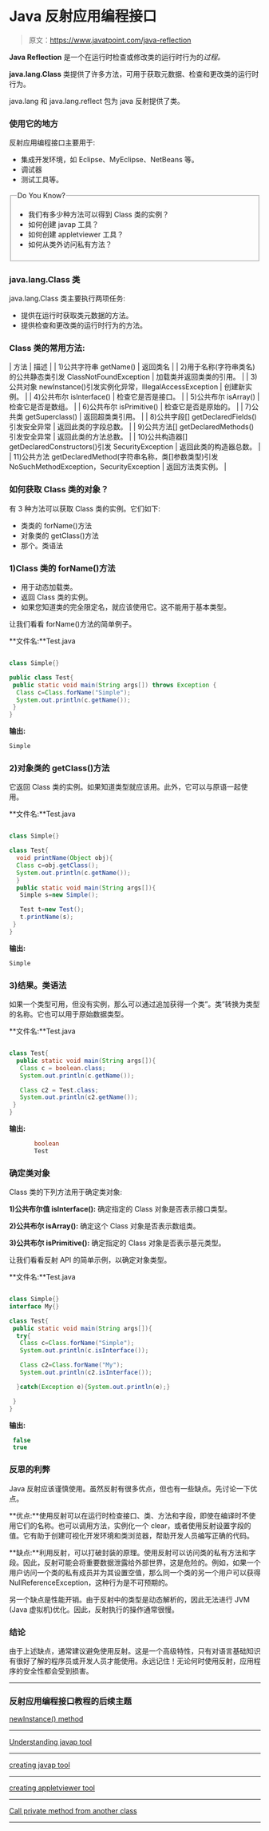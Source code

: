 # Java 反射应用编程接口

> 原文：<https://www.javatpoint.com/java-reflection>

**Java Reflection** 是一个在运行时检查或修改类的运行时行为的*过程。*

**java.lang.Class** 类提供了许多方法，可用于获取元数据、检查和更改类的运行时行为。

java.lang 和 java.lang.reflect 包为 java 反射提供了类。

### 使用它的地方

反射应用编程接口主要用于:

*   集成开发环境，如 Eclipse、MyEclipse、NetBeans 等。
*   调试器
*   测试工具等。

<fieldset><legend class="legendfont">Do You Know?</legend>

*   我们有多少种方法可以得到 Class 类的实例？
*   如何创建 javap 工具？
*   如何创建 appletviewer 工具？
*   如何从类外访问私有方法？

</fieldset>

### java.lang.Class 类

java.lang.Class 类主要执行两项任务:

*   提供在运行时获取类元数据的方法。
*   提供检查和更改类的运行时行为的方法。

### Class 类的常用方法:

| 方法 | 描述 |
| 1)公共字符串 getName() | 返回类名 |
| 2)用于名称(字符串类名)的公共静态类引发 ClassNotFoundException | 加载类并返回类类的引用。 |
| 3)公共对象 newInstance()引发实例化异常，IllegalAccessException | 创建新实例。 |
| 4)公共布尔 isInterface() | 检查它是否是接口。 |
| 5)公共布尔 isArray() | 检查它是否是数组。 |
| 6)公共布尔 isPrimitive() | 检查它是否是原始的。 |
| 7)公共类 getSuperclass() | 返回超类类引用。 |
| 8)公共字段[] getDeclaredFields()引发安全异常 | 返回此类的字段总数。 |
| 9)公共方法[] getDeclaredMethods()引发安全异常 | 返回此类的方法总数。 |
| 10)公共构造器[] getDeclaredConstructors()引发 SecurityException | 返回此类的构造器总数。 |
| 11)公共方法 getDeclaredMethod(字符串名称，类[]参数类型)引发 NoSuchMethodException，SecurityException | 返回方法类实例。 |

### 如何获取 Class 类的对象？

有 3 种方法可以获取 Class 类的实例。它们如下:

*   类类的 forName()方法
*   对象类的 getClass()方法
*   那个。类语法

### 1)Class 类的 forName()方法

*   用于动态加载类。
*   返回 Class 类的实例。
*   如果您知道类的完全限定名，就应该使用它。这不能用于基本类型。

让我们看看 forName()方法的简单例子。

**文件名:**Test.java

```java

class Simple{}  

public class Test{  
 public static void main(String args[]) throws Exception {  
  Class c=Class.forName("Simple");  
  System.out.println(c.getName());  
 }  
}  

```

**输出:**

```java
Simple

```

### 2)对象类的 getClass()方法

它返回 Class 类的实例。如果知道类型就应该用。此外，它可以与原语一起使用。

**文件名:**Test.java

```java

class Simple{}

class Test{
  void printName(Object obj){
  Class c=obj.getClass();  
  System.out.println(c.getName());
  }
  public static void main(String args[]){
   Simple s=new Simple();

   Test t=new Test();
   t.printName(s);
 }
}

```

**输出:**

```java
Simple

```

### 3)结果。类语法

如果一个类型可用，但没有实例，那么可以通过追加获得一个类”。类”转换为类型的名称。它也可以用于原始数据类型。

**文件名:**Test.java

```java

class Test{
  public static void main(String args[]){
   Class c = boolean.class; 
   System.out.println(c.getName());

   Class c2 = Test.class; 
   System.out.println(c2.getName());
 }
}

```

**输出:**

```java
       boolean
       Test

```

### 确定类对象

Class 类的下列方法用于确定类对象:

**1)公共布尔值 isInterface():** 确定指定的 Class 对象是否表示接口类型。

**2)公共布尔 isArray():** 确定这个 Class 对象是否表示数组类。

**3)公共布尔 isPrimitive():** 确定指定的 Class 对象是否表示基元类型。

让我们看看反射 API 的简单示例，以确定对象类型。

**文件名:**Test.java

```java

class Simple{}
interface My{}

class Test{
 public static void main(String args[]){
  try{
   Class c=Class.forName("Simple");
   System.out.println(c.isInterface());

   Class c2=Class.forName("My");
   System.out.println(c2.isInterface());

  }catch(Exception e){System.out.println(e);}

 }
}

```

**输出:**

```java
 false
 true

```

### 反思的利弊

Java 反射应该谨慎使用。虽然反射有很多优点，但也有一些缺点。先讨论一下优点。

**优点:**使用反射可以在运行时检查接口、类、方法和字段，即使在编译时不使用它们的名称。也可以调用方法，实例化一个 clear，或者使用反射设置字段的值。它有助于创建可视化开发环境和类浏览器，帮助开发人员编写正确的代码。

**缺点:**利用反射，可以打破封装的原理。使用反射可以访问类的私有方法和字段。因此，反射可能会将重要数据泄露给外部世界，这是危险的。例如，如果一个用户访问一个类的私有成员并为其设置空值，那么同一个类的另一个用户可以获得 NullReferenceException，这种行为是不可预期的。

另一个缺点是性能开销。由于反射中的类型是动态解析的，因此无法进行 JVM (Java 虚拟机)优化。因此，反射执行的操作通常很慢。

### 结论

由于上述缺点，通常建议避免使用反射。这是一个高级特性，只有对语言基础知识有很好了解的程序员或开发人员才能使用。永远记住！无论何时使用反射，应用程序的安全性都会受到损害。

* * *

### 反射应用编程接口教程的后续主题

[newInstance() method](new-instance()-method)

* * *

[Understanding javap tool](understanding-javap-tool)

* * *

[creating javap tool](creating-javap-tool)

* * *

[creating appletviewer tool](creating-appletviewer-tool)

* * *

[Call private method from another class](how-to-call-private-method-from-another-class-in-java)

* * *